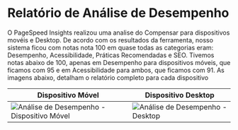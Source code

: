 # Relatório de Análise de Desempenho

O PageSpeed Insights realizou uma analise do Compensar para dispositivos movéis e Desktop. De acordo com os resultados da ferramenta, nosso sistema ficou com notas nota 100 em quase todas as categorias eram: Desempenho, Acessibilidade, Práticas Recomendadas e SEO. Tivemos notas abaixo de 100, apenas em Desempenho para dispositivos móveis, que ficamos com 95 e em Acessibilidade para ambos, que ficamos com 91. As imagens abaixo, detalham o relatório completo para cada dispositivo

|Dispositivo Móvel | Dispositivo Desktop|
|---|---|
|![Análise de Desempenho - Dispositivo Móvel](https://github.com/Compensar-UFCG/documentation/assets/20846737/f0935832-d1b8-45f6-99ed-070e4f91e842)|![Análise de Desempenho - Desktop](https://github.com/Compensar-UFCG/documentation/assets/20846737/e5d66bfc-56e0-4af0-ae63-41273a1c44b8)
